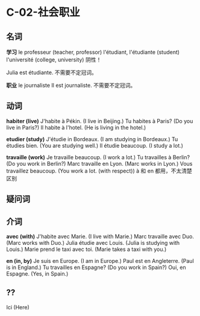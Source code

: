 ﻿# C-02-社会职业

## 名词

**学习**
le professeur (teacher, professor)
l'étudiant, l'étudiante (student)
l'université (college, university) 阴性！

Julia est étudiante. 不需要不定冠词。

**职业**
le journaliste
Il est journaliste. 不需要不定冠词。


## 动词

**habiter (live)**
J'habite à Pékin. (I live in Beijing.)
Tu habites à Paris? (Do you live in Paris?)
Il habite à l'hotel. (He is living in the hotel.)

**etudier (study)**
J'étudie in Bordeaux. (I am studying in Bordeaux.)
Tu étudies bien. (You are studying well.)
Il étudie beaucoup. (I study a lot.)

**travaille (work)**
Je travaille beaucoup. (I work a lot.)
Tu travailles à Berlin? (Do you work in Berlin?)
Marc travaille en Lyon. (Marc works in Lyon.)
Vous travaillez beaucoup. (You work a lot. (with respect))
à 和 en 都用，不太清楚区别

## 疑问词


## 介词

**avec (with)**
J'habite avec Marie. (I live with Marie.)
Marc travaille avec Duo. (Marc works with Duo.)
Julia étudie avec Louis. (Julia is studying with Louis.)
Marie prend le taxi avec toi. (Marie takes a taxi with you.)

**en (in, by)**
Je suis en Europe. (I am in Europe.)
Paul est en Angleterre. (Paul is in England.)
Tu travailles en Espagne? (Do you work in Spain?)
Oui, en Espagne. (Yes, in Spain.)

## ??

Ici (Here)

